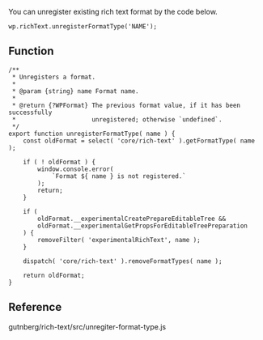 You can unregister existing rich text format by the code below.

```
wp.richText.unregisterFormatType('NAME');
```

## Function
```
/**
 * Unregisters a format.
 *
 * @param {string} name Format name.
 *
 * @return {?WPFormat} The previous format value, if it has been successfully
 *                     unregistered; otherwise `undefined`.
 */
export function unregisterFormatType( name ) {
	const oldFormat = select( 'core/rich-text' ).getFormatType( name );

	if ( ! oldFormat ) {
		window.console.error(
			`Format ${ name } is not registered.`
		);
		return;
	}

	if (
		oldFormat.__experimentalCreatePrepareEditableTree &&
		oldFormat.__experimentalGetPropsForEditableTreePreparation
	) {
		removeFilter( 'experimentalRichText', name );
	}

	dispatch( 'core/rich-text' ).removeFormatTypes( name );

	return oldFormat;
}
```

## Reference
gutnberg/rich-text/src/unregiter-format-type.js

